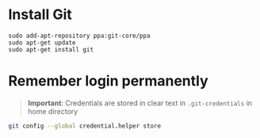 # Install Git
```
sudo add-apt-repository ppa:git-core/ppa
sudo apt-get update
sudo apt-get install git
```

# Remember login permanently

> **Important**: Credentials are stored in clear text in `.git-credentials` in home directory

```sh
git config --global credential.helper store
```
